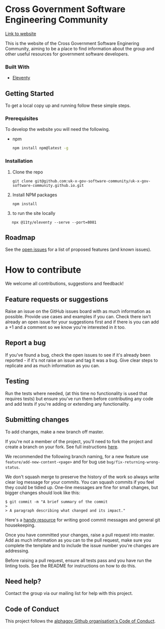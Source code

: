 

# Cross Government Software Engineering Community

[Link to website ](https://uk-x-gov-software-community.github.io/)

This is the website of the Cross Government Software Enginering Community, aiming to be a place to find information about the group and other useful resources for government software developers. 


### Built With

* [Eleventy](https://github.com/11ty/eleventy)



<!-- GETTING STARTED -->
## Getting Started

To get a local copy up and running follow these simple steps.

### Prerequisites

To develop the website you will need the following.
* npm
  ```sh
  npm install npm@latest -g
  ```

### Installation

1. Clone the repo
   ```
   git clone git@github.com:uk-x-gov-software-community/uk-x-gov-software-community.github.io.git
   ```
2. Install NPM packages
   ```
   npm install
   ```
3. to run the site locally 
  ```
     npx @11ty/eleventy --serve --port=8081
   ```
<!-- ROADMAP -->
## Roadmap

See the [open issues](https://github.com/uk-x-gov-software-community/uk-x-gov-software-community.github.io/issues) for a list of proposed features (and known issues).



<!-- CONTRIBUTING -->
# How to contribute

We welcome all contributions, suggestions and feedback!

## Feature requests or suggestions

Raise an issue on the GitHub issues board with as much information as possible. Provide use cases and examples if you can. Check there isn't already an open issue for your suggestions first and if there is you can add a +1 and a comment so we know you're interested in it too.

## Report a bug

If you've found a bug, check the open issues to see if it's already been reported - if it's not raise an issue and tag it was a bug. Give clear steps to replicate and as much information as you can.

## Testing

Run the tests where needed, (at this time no functionality is used that requires tests) but ensure you've run them before contributing any code and add tests if you're adding or extending any functionality.

## Submitting changes

To add changes, make a new branch off master.

If you're not a member of the project, you'll need to fork the project and create a branch on your fork. See full instructions [here](https://docs.github.com/en/free-pro-team@latest/github/collaborating-with-issues-and-pull-requests/working-with-forks).

We recommended the following branch naming, for a new feature use `feature/add-new-content-<page>` and for bug use `bug/fix-returning-wrong-status`.

We don't squash merge to preserve the history of the work so always write clear log message for your commits. You can squash commits if you feel they could be tidied up. One-line messages are fine for small changes, but bigger changes should look like this:

    $ git commit -m "A brief summary of the commit
    > 
    > A paragraph describing what changed and its impact."

Here's a [handy resource](https://github.com/alphagov/styleguides/blob/master/git.md) for writing good commit messages and general git housekeeping.

Once you have committed your changes, raise a pull request into master. Add as much information as you can to the pull request, make sure you complete the template and to include the issue number you're changes are addressing.

Before raising a pull request, ensure all tests pass and you have run the linting tools. See the README for instructions on how to do this.

## Need help?

Contact the group via our mailing list for help with this project.

## Code of Conduct

This project follows the [alphagov Github organisation's Code of Conduct](https://github.com/alphagov/.github/blob/master/CODE_OF_CONDUCT.md).
